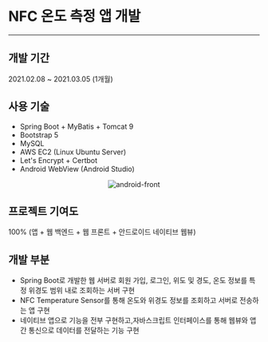 # NFC 온도 측정 앱 개발

---

## 개발 기간

2021.02.08 ~ 2021.03.05 (1개월)

## 사용 기술

- Spring Boot + MyBatis + Tomcat 9
- Bootstrap 5
- MySQL
- AWS EC2 (Linux Ubuntu Server)
- Let's Encrypt + Certbot
- Android WebView (Android Studio)

<p align="center">
<img src="/img/android-front.png" alt="android-front" />
</p>

## 프로젝트 기여도

100% (앱 + 웹 백엔드 + 웹 프론트 + 안드로이드 네이티브 웹뷰)

## 개발 부분

- Spring Boot로 개발한 웹 서버로 회원 가입, 로그인, 위도 및 경도, 온도 정보를 특정 위경도 범위 내로 조회하는 서버 구현
- NFC Temperature Sensor를 통해 온도와 위경도 정보를 조회하고 서버로 전송하는 앱 구현
- 네이티브 앱으로 기능을 전부 구현하고,자바스크립트 인터페이스를 통해 웹뷰와 앱간 통신으로 데이터를 전달하는 기능 구현
